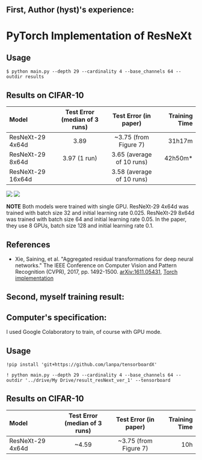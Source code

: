 
## First, Author (hyst)'s experience:
# PyTorch Implementation of ResNeXt

## Usage

```
$ python main.py --depth 29 --cardinality 4 --base_channels 64 --outdir results
```

## Results on CIFAR-10

| Model             | Test Error (median of 3 runs) | Test Error (in paper)     | Training Time |
|:------------------|:-----------------------------:|:-------------------------:|--------------:|
| ResNeXt-29 4x64d  | 3.89                          | ~3.75 (from Figure 7)     |  31h17m       |
| ResNeXt-29 8x64d  | 3.97 (1 run)                  | 3.65 (average of 10 runs) |  42h50m*      |
| ResNeXt-29 16x64d |                               | 3.58 (average of 10 runs) |               |

![](figures/ResNeXt-29_4x64d.png)
![](figures/ResNeXt-29_8x64d.png)

**NOTE** Both models were trained with single GPU. ResNeXt-29 4x64d was trained with batch size 32 and initial learning rate 0.025. ResNeXt-29 8x64d was trained with batch size 64 and initial learning rate 0.05. In the paper, they use 8 GPUs, batch size 128 and initial learning rate 0.1.

## References

* Xie, Saining, et al. "Aggregated residual transformations for deep neural networks." The IEEE Conference on Computer Vision and Pattern Recognition (CVPR), 2017, pp. 1492-1500. [arXiv:1611.05431]( https://arxiv.org/abs/1611.05431 ), [Torch implementation]( https://github.com/facebookresearch/ResNeXt )


## Second, myself training result:

## Computer's specification:

I used Google Colaboratory to train, of course with GPU mode.

## Usage

```
!pip install 'git+https://github.com/lanpa/tensorboardX'

! python main.py --depth 29 --cardinality 4 --base_channels 64 --outdir '../drive/My Drive/result_resNext_ver_1' --tensorboard 
```

## Results on CIFAR-10

| Model             | Test Error (median of 3 runs) | Test Error (in paper)     | Training Time |
|:------------------|:-----------------------------:|:-------------------------:|--------------:|
| ResNeXt-29 4x64d  | ~4.59                          | ~3.75 (from Figure 7)     |  10h       |












